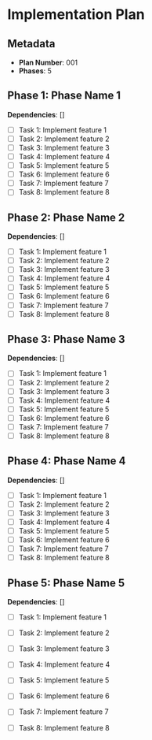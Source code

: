 # Implementation Plan

## Metadata
- **Plan Number**: 001
- **Phases**: 5

## Phase 1: Phase Name 1
**Dependencies**: []

- [ ] Task 1: Implement feature 1
- [ ] Task 2: Implement feature 2
- [ ] Task 3: Implement feature 3
- [ ] Task 4: Implement feature 4
- [ ] Task 5: Implement feature 5
- [ ] Task 6: Implement feature 6
- [ ] Task 7: Implement feature 7
- [ ] Task 8: Implement feature 8

## Phase 2: Phase Name 2
**Dependencies**: []

- [ ] Task 1: Implement feature 1
- [ ] Task 2: Implement feature 2
- [ ] Task 3: Implement feature 3
- [ ] Task 4: Implement feature 4
- [ ] Task 5: Implement feature 5
- [ ] Task 6: Implement feature 6
- [ ] Task 7: Implement feature 7
- [ ] Task 8: Implement feature 8

## Phase 3: Phase Name 3
**Dependencies**: []

- [ ] Task 1: Implement feature 1
- [ ] Task 2: Implement feature 2
- [ ] Task 3: Implement feature 3
- [ ] Task 4: Implement feature 4
- [ ] Task 5: Implement feature 5
- [ ] Task 6: Implement feature 6
- [ ] Task 7: Implement feature 7
- [ ] Task 8: Implement feature 8

## Phase 4: Phase Name 4
**Dependencies**: []

- [ ] Task 1: Implement feature 1
- [ ] Task 2: Implement feature 2
- [ ] Task 3: Implement feature 3
- [ ] Task 4: Implement feature 4
- [ ] Task 5: Implement feature 5
- [ ] Task 6: Implement feature 6
- [ ] Task 7: Implement feature 7
- [ ] Task 8: Implement feature 8

## Phase 5: Phase Name 5
**Dependencies**: []

- [ ] Task 1: Implement feature 1
- [ ] Task 2: Implement feature 2
- [ ] Task 3: Implement feature 3
- [ ] Task 4: Implement feature 4
- [ ] Task 5: Implement feature 5
- [ ] Task 6: Implement feature 6
- [ ] Task 7: Implement feature 7
- [ ] Task 8: Implement feature 8

